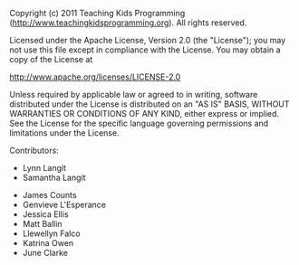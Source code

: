 Copyright (c) 2011 Teaching Kids Programming (http://www.teachingkidsprogramming.org).  All rights reserved.

Licensed under the Apache License, Version 2.0 (the "License"); you
may not use this file except in compliance with the License. You may
obtain a copy of the License at

http://www.apache.org/licenses/LICENSE-2.0

Unless required by applicable law or agreed to in writing, software
distributed under the License is distributed on an "AS IS" BASIS,
WITHOUT WARRANTIES OR CONDITIONS OF ANY KIND, either express or
implied. See the License for the specific language governing permissions
and limitations under the License.

Contributors:
- Lynn Langit
- Samantha Langit
* James Counts
* Genvieve L'Esperance
* Jessica Ellis
* Matt Ballin
* Llewellyn Falco
* Katrina Owen
* June Clarke
